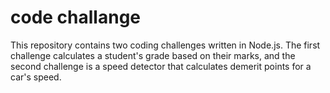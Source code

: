 # code challange
This repository contains two coding challenges written in Node.js. The first challenge calculates a student's grade based on their marks, and the second challenge is a speed detector that calculates demerit points for a car's speed.